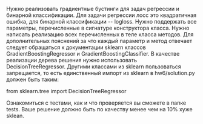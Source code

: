 Нужно реализовать градиентные бустинги для задач регрессии и бинарной классификации.
Для задачи регрессии лосс это квадратичная ошибка, для бинарной классификации -- logloss.
Нужно поддержать все параметры, перечисленные в сигнатуре конструктора класса.
Нужно написать реализацию всех перечисленных в теле класса методов.
Для дополнительных пояснений за что каждый параметр и метод отвечает следует обращаться к документации sklearn классов GradientBoostingRegressor и GradientBoostingClassifier.
В качестве реализации дерева решения нужно использовать DecisionTreeRegressor.
Другими классами из sklearn пользоваться запрещается, то есть единственный импорт из sklearn в hw6/solution.py должен быть таким:

from sklearn.tree import DecisionTreeRegressor



Ознакомиться с тестами, как и что проверяется вы сможете в папке tests.
Ваше решение должно быть по качеству менее чем на 10% хуже sklean.
